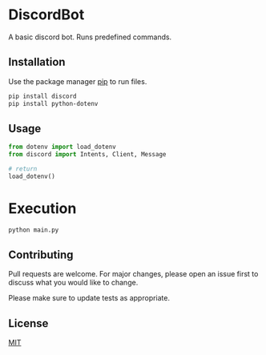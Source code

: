 # DiscordBot
 A basic discord bot.
 Runs predefined commands.
 
## Installation

Use the package manager [pip](https://pip.pypa.io/en/stable/) to run files.

```bash
pip install discord
pip install python-dotenv
```

## Usage

```python
from dotenv import load_dotenv
from discord import Intents, Client, Message

# return
load_dotenv()

```

# Execution
```python
python main.py
```

## Contributing

Pull requests are welcome. For major changes, please open an issue first
to discuss what you would like to change.

Please make sure to update tests as appropriate.

## License

[MIT](https://choosealicense.com/licenses/mit/)
